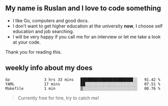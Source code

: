 ## My name is Ruslan and I love to code something

- I like Go, computers and good docs.
- I don't want to get higher education at the university **now**, I choose self education and job searching.
- I will be very happy if you call me for an interview or let me take a look at your code.

Thank you for reading this.

## weekly info about my does
<!--START_SECTION:waka-->
```text
Go               3 hrs 33 mins   ███████████████████████░░   91.42 % 
YAML             17 mins         ██░░░░░░░░░░░░░░░░░░░░░░░   07.51 % 
Makefile         1 min           ▒░░░░░░░░░░░░░░░░░░░░░░░░   00.76 % 
```
<!--END_SECTION:waka-->

> Currently free for hire, try to catch me!
